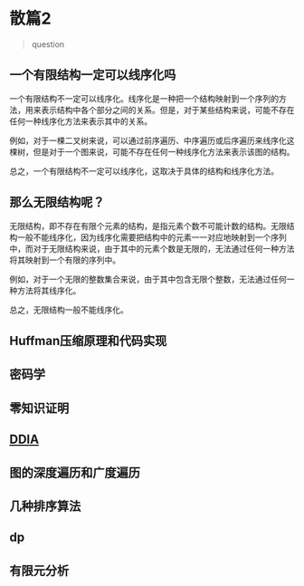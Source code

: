 # 散篇2

> question

## 一个有限结构一定可以线序化吗

一个有限结构不一定可以线序化。线序化是一种把一个结构映射到一个序列的方法，用来表示结构中各个部分之间的关系。但是，对于某些结构来说，可能不存在任何一种线序化方法来表示其中的关系。

例如，对于一棵二叉树来说，可以通过前序遍历、中序遍历或后序遍历来线序化这棵树，但是对于一个图来说，可能不存在任何一种线序化方法来表示该图的结构。

总之，一个有限结构不一定可以线序化，这取决于具体的结构和线序化方法。

## 那么无限结构呢？

无限结构，即不存在有限个元素的结构，是指元素个数不可能计数的结构。无限结构一般不能线序化，因为线序化需要把结构中的元素一一对应地映射到一个序列中，而对于无限结构来说，由于其中的元素个数是无限的，无法通过任何一种方法将其映射到一个有限的序列中。

例如，对于一个无限的整数集合来说，由于其中包含无限个整数，无法通过任何一种方法将其线序化。

总之，无限结构一般不能线序化。

## Huffman压缩原理和代码实现

## 密码学

## 零知识证明

## [DDIA](https://vonng.github.io/ddia)

## 图的深度遍历和广度遍历

## 几种排序算法

## dp

## 有限元分析
